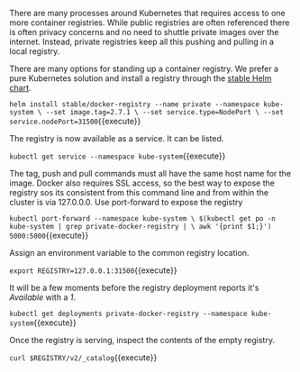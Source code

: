 There are many processes around Kubernetes that requires access to one more container registries. While public registries are often referenced there is often privacy concerns and no need to shuttle private images over the internet. Instead, private registries keep all this pushing and pulling in a local registry.

There are many options for standing up a container registry. We prefer a pure Kubernetes solution and install a registry through the [stable Helm chart](https://github.com/helm/charts/tree/master/stable/docker-registry#docker-registry-helm-chart).

`helm install stable/docker-registry --name private --namespace kube-system \
--set image.tag=2.7.1 \
--set service.type=NodePort \
--set service.nodePort=31500`{{execute}}

The registry is now available as a service. It can be listed.

`kubectl get service --namespace kube-system`{{execute}}

The tag, push and pull commands must all have the same host name for the image. Docker also requires SSL access, so the best way to expose the registry sos its consistent from this command line and from within the cluster is via 127.0.0.0. Use port-forward to expose the registry

`kubectl port-forward --namespace kube-system \
$(kubectl get po -n kube-system | grep private-docker-registry | \
awk '{print $1;}') 5000:5000`{{execute}}

Assign an environment variable to the common registry location.

`export REGISTRY=127.0.0.1:31500`{{execute}}

It will be a few moments before the registry deployment reports it's _Available_ with a _1_.

`kubectl get deployments private-docker-registry --namespace kube-system`{{execute}}

Once the registry is serving, inspect the contents of the empty registry.

`curl $REGISTRY/v2/_catalog`{{execute}}
